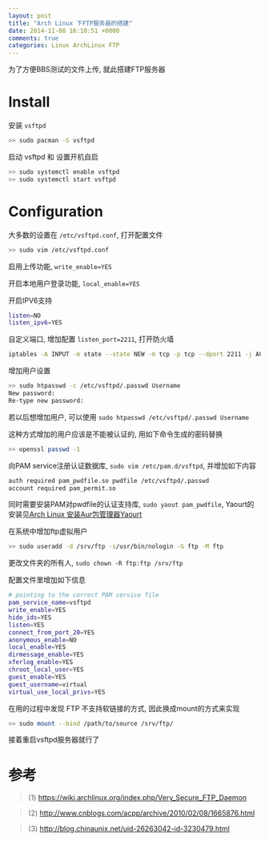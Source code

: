 ```yaml
---
layout: post
title: "Arch Linux 下FTP服务器的搭建"
date: 2014-11-08 16:10:51 +0000
comments: true
categories: Linux ArchLinux FTP
---
```


为了方便BBS测试的文件上传, 就此搭建FTP服务器

# Install

安装 `vsftpd`

```bash
>> sudo pacman -S vsftpd
```

启动 vsftpd 和 设置开机自启

```bash
>> sudo systemctl enable vsftpd
>> sudo systemctl start vsftpd
```

# Configuration

大多数的设置在 `/etc/vsftpd.conf`, 打开配置文件

```bash
>> sudo vim /etc/vsftpd.conf
```

启用上传功能, `write_enable=YES`

开启本地用户登录功能, `local_enable=YES`

开启IPV6支持

```bash
listen=NO
listen_ipv6=YES
```

自定义端口, 增加配置 `listen_port=2211`, 打开防火墙

```bash
iptables -A INPUT -m state --state NEW -m tcp -p tcp --dport 2211 -j ACCEPT
```

增加用户设置

```bash
>> sudo htpasswd -c /etc/vsftpd/.passwd Username
New password:
Re-type new password:
```

若以后想增加用户, 可以使用 `sudo htpasswd /etc/vsftpd/.passwd Username`

这种方式增加的用户应该是不能被认证的, 用如下命令生成的密码替换

```bash
>> openssl passwd -1
```

向PAM service注册认证数据库, `sudo vim /etc/pam.d/vsftpd`, 并增加如下内容

```bash
auth required pam_pwdfile.so pwdfile /etc/vsftpd/.passwd
account required pam_permit.so
```

同时需要安装PAM对pwdfile的认证支持库, `sudo yaout pam_pwdfile`, Yaourt的安装见[Arch Linux 安装Aur包管理器Yaourt](/blog/2014/11/09/yaourt/)

在系统中增加ftp虚拟用户

```bash
>> sudo useradd -d /srv/ftp -s/usr/bin/nologin -G ftp -M ftp
```

更改文件夹的所有人, `sudo chown -R ftp:ftp /srv/ftp`

配置文件里增加如下信息

```bash
# pointing to the correct PAM service file
pam_service_name=vsftpd
write_enable=YES
hide_ids=YES
listen=YES
connect_from_port_20=YES
anonymous_enable=NO
local_enable=YES
dirmessage_enable=YES
xferlog_enable=YES
chroot_local_user=YES
guest_enable=YES
guest_username=virtual
virtual_use_local_privs=YES
```

在用的过程中发现 FTP 不支持软链接的方式, 因此换成mount的方式来实现

```bash
>> sudo mount --bind /path/to/source /srv/ftp/
```

接着重启vsftpd服务器就行了

# 参考
 
> (1) https://wiki.archlinux.org/index.php/Very_Secure_FTP_Daemon

> (2) http://www.cnblogs.com/acpp/archive/2010/02/08/1665876.html

> (3) http://blog.chinaunix.net/uid-26263042-id-3230479.html

